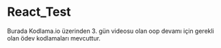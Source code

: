 # React_Test

Burada Kodlama.io üzerinden 3. gün videosu olan oop devamı için gerekli olan ödev kodlamaları mevcuttur.
